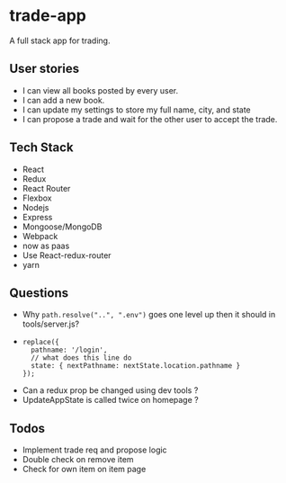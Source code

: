 # trade-app
A full stack app for trading.

## User stories
* I can view all books posted by every user.
* I can add a new book.
* I can update my settings to store my full name, city, and state
* I can propose a trade and wait for the other user to accept the trade.

## Tech Stack
* React 
* Redux 
* React Router 
* Flexbox 
* Nodejs
* Express 
* Mongoose/MongoDB
* Webpack
* now as paas
* Use React-redux-router
* yarn 

## Questions
* Why `path.resolve("..", ".env")` goes one level up then it should in tools/server.js?
* ```
  replace({
    pathname: '/login',
    // what does this line do
    state: { nextPathname: nextState.location.pathname }
  });
  ```
* Can a redux prop be changed using dev tools ?
* UpdateAppState is called twice on homepage ?

## Todos
* Implement trade req and propose logic
* Double check on remove item
* Check for own item on item page
